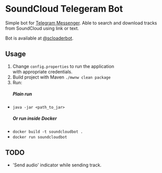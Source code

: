 # SoundCloud Telegeram Bot
Simple bot for [Telegram Messenger](https://telegram.org/). 
Able to search and download tracks from SoundCloud using link or text.

Bot is available at [@scloaderbot](https://t.me/scloaderbot).

## Usage
1. Change ```config.properties``` to run the application  
with appropriate credentials.
2. Build project with Maven ```./mwnw clean package```
3. Run:
    ##### Plain run
- ```java -jar <path_to_jar>```
    ##### Or run inside Docker
- ```docker build -t soundcloudbot .```
- ```docker run soundcloudbot```
## TODO
- 'Send audio' indicator while sending track.
